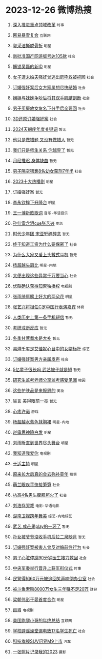 # 2023-12-26 微博热搜 
1. [深入推进重点领域改革](https://m.weibo.cn/search?containerid=100103type%3D1%26t%3D10%26q%3D%23%E6%B7%B1%E5%85%A5%E6%8E%A8%E8%BF%9B%E9%87%8D%E7%82%B9%E9%A2%86%E5%9F%9F%E6%94%B9%E9%9D%A9%23&stream_entry_id=51&isnewpage=1&extparam=seat%3D1%26pos%3D0%26filter_type%3Drealtimehot%26c_type%3D51%26q%3D%2523%25E6%25B7%25B1%25E5%2585%25A5%25E6%258E%25A8%25E8%25BF%259B%25E9%2587%258D%25E7%2582%25B9%25E9%25A2%2586%25E5%259F%259F%25E6%2594%25B9%25E9%259D%25A9%2523%26cate%3D10103%26stream_entry_id%3D51%26dgr%3D0%26display_time%3D1703521681%26pre_seqid%3D170352168124401143146) `时事` 

2. [网易暴雪复合](https://m.weibo.cn/search?containerid=100103type%3D1%26t%3D10%26q%3D%23%E7%BD%91%E6%98%93%E6%9A%B4%E9%9B%AA%E5%A4%8D%E5%90%88%23&stream_entry_id=31&isnewpage=1&extparam=seat%3D1%26realpos%3D1%26lcate%3D5001%26filter_type%3Drealtimehot%26dgr%3D0%26pos%3D0%26c_type%3D31%26cate%3D5001%26q%3D%2523%25E7%25BD%2591%25E6%2598%2593%25E6%259A%25B4%25E9%259B%25AA%25E5%25A4%258D%25E5%2590%2588%2523%26band_rank%3D1%26stream_entry_id%3D31%26flag%3D16%26display_time%3D1703521681%26pre_seqid%3D170352168124401143146) `互联网` 

3. [郭采洁撕脱骨折](https://m.weibo.cn/search?containerid=100103type%3D1%26t%3D10%26q%3D%23%E9%83%AD%E9%87%87%E6%B4%81%E6%92%95%E8%84%B1%E9%AA%A8%E6%8A%98%23&stream_entry_id=31&isnewpage=1&extparam=seat%3D1%26realpos%3D2%26lcate%3D5001%26filter_type%3Drealtimehot%26dgr%3D0%26pos%3D1%26c_type%3D31%26cate%3D5001%26q%3D%2523%25E9%2583%25AD%25E9%2587%2587%25E6%25B4%2581%25E6%2592%2595%25E8%2584%25B1%25E9%25AA%25A8%25E6%258A%2598%2523%26band_rank%3D2%26stream_entry_id%3D31%26flag%3D1%26display_time%3D1703521681%26pre_seqid%3D170352168124401143146) `明星` 

4. [新批准国产网游版号达105款](https://m.weibo.cn/search?containerid=100103type%3D1%26t%3D10%26q%3D%23%E6%96%B0%E6%89%B9%E5%87%86%E5%9B%BD%E4%BA%A7%E7%BD%91%E6%B8%B8%E7%89%88%E5%8F%B7%E8%BE%BE105%E6%AC%BE%23&stream_entry_id=31&isnewpage=1&extparam=seat%3D1%26realpos%3D3%26lcate%3D5001%26filter_type%3Drealtimehot%26dgr%3D0%26pos%3D2%26c_type%3D31%26cate%3D5001%26q%3D%2523%25E6%2596%25B0%25E6%2589%25B9%25E5%2587%2586%25E5%259B%25BD%25E4%25BA%25A7%25E7%25BD%2591%25E6%25B8%25B8%25E7%2589%2588%25E5%258F%25B7%25E8%25BE%25BE105%25E6%25AC%25BE%2523%26band_rank%3D3%26stream_entry_id%3D31%26flag%3D0%26display_time%3D1703521681%26pre_seqid%3D170352168124401143146) `社会` 

5. [解锁吴磊的新ID](https://m.weibo.cn/search?containerid=100103type%3D1%26t%3D10%26q%3D%23%E8%A7%A3%E9%94%81%E5%90%B4%E7%A3%8A%E7%9A%84%E6%96%B0ID%23&stream_entry_id=31&isnewpage=1&extparam=seat%3D1%26is_ad_pos%3D1%26lcate%3D5001%26topic_ad%3D1%26filter_type%3Drealtimehot%26dgr%3D0%26pos%3D3%26adid%3D215855%26c_type%3D31%26band_rank%3D4%26q%3D%2523%25E8%25A7%25A3%25E9%2594%2581%25E5%2590%25B4%25E7%25A3%258A%25E7%259A%2584%25E6%2596%25B0ID%2523%26cate%3D5001%26stream_entry_id%3D31%26display_time%3D1703521681%26pre_seqid%3D170352168124401143146) `明星` 

6. [女子遭未婚夫强奸曾逃出房呼救被拖回](https://m.weibo.cn/search?containerid=100103type%3D1%26t%3D10%26q%3D%23%E5%A5%B3%E5%AD%90%E9%81%AD%E6%9C%AA%E5%A9%9A%E5%A4%AB%E5%BC%BA%E5%A5%B8%E6%9B%BE%E9%80%83%E5%87%BA%E6%88%BF%E5%91%BC%E6%95%91%E8%A2%AB%E6%8B%96%E5%9B%9E%23&stream_entry_id=31&isnewpage=1&extparam=seat%3D1%26realpos%3D4%26lcate%3D5001%26filter_type%3Drealtimehot%26dgr%3D0%26pos%3D4%26c_type%3D31%26cate%3D5001%26q%3D%2523%25E5%25A5%25B3%25E5%25AD%2590%25E9%2581%25AD%25E6%259C%25AA%25E5%25A9%259A%25E5%25A4%25AB%25E5%25BC%25BA%25E5%25A5%25B8%25E6%259B%25BE%25E9%2580%2583%25E5%2587%25BA%25E6%2588%25BF%25E5%2591%25BC%25E6%2595%2591%25E8%25A2%25AB%25E6%258B%2596%25E5%259B%259E%2523%26band_rank%3D4%26stream_entry_id%3D31%26flag%3D2%26display_time%3D1703521681%26pre_seqid%3D170352168124401143146) `社会` 

7. [订婚强奸案后女方家属想尽快结婚](https://m.weibo.cn/search?containerid=100103type%3D1%26t%3D10%26q%3D%23%E8%AE%A2%E5%A9%9A%E5%BC%BA%E5%A5%B8%E6%A1%88%E5%90%8E%E5%A5%B3%E6%96%B9%E5%AE%B6%E5%B1%9E%E6%83%B3%E5%B0%BD%E5%BF%AB%E7%BB%93%E5%A9%9A%23&stream_entry_id=31&isnewpage=1&extparam=seat%3D1%26realpos%3D5%26lcate%3D5001%26filter_type%3Drealtimehot%26dgr%3D0%26pos%3D5%26c_type%3D31%26cate%3D5001%26q%3D%2523%25E8%25AE%25A2%25E5%25A9%259A%25E5%25BC%25BA%25E5%25A5%25B8%25E6%25A1%2588%25E5%2590%258E%25E5%25A5%25B3%25E6%2596%25B9%25E5%25AE%25B6%25E5%25B1%259E%25E6%2583%25B3%25E5%25B0%25BD%25E5%25BF%25AB%25E7%25BB%2593%25E5%25A9%259A%2523%26band_rank%3D5%26stream_entry_id%3D31%26flag%3D2%26display_time%3D1703521681%26pre_seqid%3D170352168124401143146) `社会` 

8. [姐姐与妹妹争吵后将其双手肌腱割断](https://m.weibo.cn/search?containerid=100103type%3D1%26t%3D10%26q%3D%23%E5%A7%90%E5%A7%90%E4%B8%8E%E5%A6%B9%E5%A6%B9%E4%BA%89%E5%90%B5%E5%90%8E%E5%B0%86%E5%85%B6%E5%8F%8C%E6%89%8B%E8%82%8C%E8%85%B1%E5%89%B2%E6%96%AD%23&stream_entry_id=31&isnewpage=1&extparam=seat%3D1%26realpos%3D6%26lcate%3D5001%26filter_type%3Drealtimehot%26dgr%3D0%26pos%3D6%26c_type%3D31%26cate%3D5001%26q%3D%2523%25E5%25A7%2590%25E5%25A7%2590%25E4%25B8%258E%25E5%25A6%25B9%25E5%25A6%25B9%25E4%25BA%2589%25E5%2590%25B5%25E5%2590%258E%25E5%25B0%2586%25E5%2585%25B6%25E5%258F%258C%25E6%2589%258B%25E8%2582%258C%25E8%2585%25B1%25E5%2589%25B2%25E6%2596%25AD%2523%26band_rank%3D6%26stream_entry_id%3D31%26flag%3D2%26display_time%3D1703521681%26pre_seqid%3D170352168124401143146) `社会` 

9. [男子买房放女友名下分手后全要回](https://m.weibo.cn/search?containerid=100103type%3D1%26t%3D10%26q%3D%23%E7%94%B7%E5%AD%90%E4%B9%B0%E6%88%BF%E6%94%BE%E5%A5%B3%E5%8F%8B%E5%90%8D%E4%B8%8B%E5%88%86%E6%89%8B%E5%90%8E%E5%85%A8%E8%A6%81%E5%9B%9E%23&stream_entry_id=31&isnewpage=1&extparam=seat%3D1%26realpos%3D7%26lcate%3D5001%26filter_type%3Drealtimehot%26dgr%3D0%26pos%3D7%26c_type%3D31%26cate%3D5001%26q%3D%2523%25E7%2594%25B7%25E5%25AD%2590%25E4%25B9%25B0%25E6%2588%25BF%25E6%2594%25BE%25E5%25A5%25B3%25E5%258F%258B%25E5%2590%258D%25E4%25B8%258B%25E5%2588%2586%25E6%2589%258B%25E5%2590%258E%25E5%2585%25A8%25E8%25A6%2581%25E5%259B%259E%2523%26band_rank%3D7%26stream_entry_id%3D31%26flag%3D2%26display_time%3D1703521681%26pre_seqid%3D170352168124401143146) `社会` 

10. [3D还原订婚强奸案](https://m.weibo.cn/search?containerid=100103type%3D1%26t%3D10%26q%3D%233D%E8%BF%98%E5%8E%9F%E8%AE%A2%E5%A9%9A%E5%BC%BA%E5%A5%B8%E6%A1%88%23&stream_entry_id=31&isnewpage=1&extparam=seat%3D1%26realpos%3D8%26lcate%3D5001%26filter_type%3Drealtimehot%26dgr%3D0%26pos%3D8%26c_type%3D31%26cate%3D5001%26q%3D%25233D%25E8%25BF%2598%25E5%258E%259F%25E8%25AE%25A2%25E5%25A9%259A%25E5%25BC%25BA%25E5%25A5%25B8%25E6%25A1%2588%2523%26band_rank%3D8%26stream_entry_id%3D31%26flag%3D2%26display_time%3D1703521681%26pre_seqid%3D170352168124401143146) `社会` 

11. [2024天蝎座年度关键词](https://m.weibo.cn/search?containerid=100103type%3D1%26t%3D10%26q%3D2024%E5%A4%A9%E8%9D%8E%E5%BA%A7%E5%B9%B4%E5%BA%A6%E5%85%B3%E9%94%AE%E8%AF%8D&stream_entry_id=31&isnewpage=1&extparam=seat%3D1%26realpos%3D9%26lcate%3D5001%26filter_type%3Drealtimehot%26dgr%3D0%26pos%3D9%26c_type%3D31%26cate%3D5001%26q%3D2024%25E5%25A4%25A9%25E8%259D%258E%25E5%25BA%25A7%25E5%25B9%25B4%25E5%25BA%25A6%25E5%2585%25B3%25E9%2594%25AE%25E8%25AF%258D%26band_rank%3D9%26stream_entry_id%3D31%26flag%3D1%26display_time%3D1703521681%26pre_seqid%3D170352168124401143146) `暂无` 

12. [他只是做错题 又没有做错人](https://m.weibo.cn/search?containerid=100103type%3D1%26t%3D10%26q%3D%E4%BB%96%E5%8F%AA%E6%98%AF%E5%81%9A%E9%94%99%E9%A2%98+%E5%8F%88%E6%B2%A1%E6%9C%89%E5%81%9A%E9%94%99%E4%BA%BA&stream_entry_id=31&isnewpage=1&extparam=seat%3D1%26realpos%3D10%26lcate%3D5001%26filter_type%3Drealtimehot%26dgr%3D0%26pos%3D10%26c_type%3D31%26cate%3D5001%26q%3D%25E4%25BB%2596%25E5%258F%25AA%25E6%2598%25AF%25E5%2581%259A%25E9%2594%2599%25E9%25A2%2598%2520%25E5%258F%2588%25E6%25B2%25A1%25E6%259C%2589%25E5%2581%259A%25E9%2594%2599%25E4%25BA%25BA%26band_rank%3D10%26stream_entry_id%3D31%26flag%3D2%26display_time%3D1703521681%26pre_seqid%3D170352168124401143146) `暂无` 

13. [我们只是师生关系 你越界了](https://m.weibo.cn/search?containerid=100103type%3D1%26t%3D10%26q%3D%E6%88%91%E4%BB%AC%E5%8F%AA%E6%98%AF%E5%B8%88%E7%94%9F%E5%85%B3%E7%B3%BB+%E4%BD%A0%E8%B6%8A%E7%95%8C%E4%BA%86&stream_entry_id=31&isnewpage=1&extparam=seat%3D1%26realpos%3D11%26lcate%3D5001%26filter_type%3Drealtimehot%26dgr%3D0%26pos%3D11%26c_type%3D31%26cate%3D5001%26q%3D%25E6%2588%2591%25E4%25BB%25AC%25E5%258F%25AA%25E6%2598%25AF%25E5%25B8%2588%25E7%2594%259F%25E5%2585%25B3%25E7%25B3%25BB%2520%25E4%25BD%25A0%25E8%25B6%258A%25E7%2595%258C%25E4%25BA%2586%26band_rank%3D11%26stream_entry_id%3D31%26flag%3D2%26display_time%3D1703521681%26pre_seqid%3D170352168124401143146) `暂无` 

14. [月经推迟 身体缺血](https://m.weibo.cn/search?containerid=100103type%3D1%26t%3D10%26q%3D%E6%9C%88%E7%BB%8F%E6%8E%A8%E8%BF%9F+%E8%BA%AB%E4%BD%93%E7%BC%BA%E8%A1%80&stream_entry_id=31&isnewpage=1&extparam=seat%3D1%26realpos%3D12%26lcate%3D5001%26filter_type%3Drealtimehot%26dgr%3D0%26pos%3D12%26c_type%3D31%26cate%3D5001%26q%3D%25E6%259C%2588%25E7%25BB%258F%25E6%258E%25A8%25E8%25BF%259F%2520%25E8%25BA%25AB%25E4%25BD%2593%25E7%25BC%25BA%25E8%25A1%2580%26band_rank%3D12%26stream_entry_id%3D31%26flag%3D2%26display_time%3D1703521681%26pre_seqid%3D170352168124401143146) `暂无` 

15. [男子隔空猥亵8名幼女获刑7年半](https://m.weibo.cn/search?containerid=100103type%3D1%26t%3D10%26q%3D%23%E7%94%B7%E5%AD%90%E9%9A%94%E7%A9%BA%E7%8C%A5%E4%BA%B58%E5%90%8D%E5%B9%BC%E5%A5%B3%E8%8E%B7%E5%88%917%E5%B9%B4%E5%8D%8A%23&stream_entry_id=31&isnewpage=1&extparam=seat%3D1%26realpos%3D13%26lcate%3D5001%26filter_type%3Drealtimehot%26dgr%3D0%26pos%3D13%26c_type%3D31%26cate%3D5001%26q%3D%2523%25E7%2594%25B7%25E5%25AD%2590%25E9%259A%2594%25E7%25A9%25BA%25E7%258C%25A5%25E4%25BA%25B58%25E5%2590%258D%25E5%25B9%25BC%25E5%25A5%25B3%25E8%258E%25B7%25E5%2588%25917%25E5%25B9%25B4%25E5%258D%258A%2523%26band_rank%3D13%26stream_entry_id%3D31%26flag%3D2%26display_time%3D1703521681%26pre_seqid%3D170352168124401143146) `社会` 

16. [2023十大热播剧](https://m.weibo.cn/search?containerid=100103type%3D1%26t%3D10%26q%3D%232023%E5%8D%81%E5%A4%A7%E7%83%AD%E6%92%AD%E5%89%A7%23&stream_entry_id=31&isnewpage=1&extparam=seat%3D1%26realpos%3D14%26lcate%3D5001%26filter_type%3Drealtimehot%26dgr%3D0%26pos%3D14%26c_type%3D31%26cate%3D5001%26q%3D%25232023%25E5%258D%2581%25E5%25A4%25A7%25E7%2583%25AD%25E6%2592%25AD%25E5%2589%25A7%2523%26band_rank%3D14%26stream_entry_id%3D31%26flag%3D0%26display_time%3D1703521681%26pre_seqid%3D170352168124401143146) `明星` 

17. [订婚强奸案](https://m.weibo.cn/search?containerid=100103type%3D1%26t%3D10%26q%3D%E8%AE%A2%E5%A9%9A%E5%BC%BA%E5%A5%B8%E6%A1%88&stream_entry_id=31&isnewpage=1&extparam=seat%3D1%26realpos%3D15%26lcate%3D5001%26filter_type%3Drealtimehot%26dgr%3D0%26pos%3D15%26c_type%3D31%26cate%3D5001%26q%3D%25E8%25AE%25A2%25E5%25A9%259A%25E5%25BC%25BA%25E5%25A5%25B8%25E6%25A1%2588%26band_rank%3D15%26stream_entry_id%3D31%26flag%3D1%26display_time%3D1703521681%26pre_seqid%3D170352168124401143146) `暂无` 

18. [李永钦摔下升降台](https://m.weibo.cn/search?containerid=100103type%3D1%26t%3D10%26q%3D%23%E6%9D%8E%E6%B0%B8%E9%92%A6%E6%91%94%E4%B8%8B%E5%8D%87%E9%99%8D%E5%8F%B0%23&stream_entry_id=31&isnewpage=1&extparam=seat%3D1%26realpos%3D16%26lcate%3D5001%26filter_type%3Drealtimehot%26dgr%3D0%26pos%3D16%26c_type%3D31%26cate%3D5001%26q%3D%2523%25E6%259D%258E%25E6%25B0%25B8%25E9%2592%25A6%25E6%2591%2594%25E4%25B8%258B%25E5%258D%2587%25E9%2599%258D%25E5%258F%25B0%2523%26band_rank%3D16%26stream_entry_id%3D31%26flag%3D0%26display_time%3D1703521681%26pre_seqid%3D170352168124401143146) `明星` 

19. [王一博新歌歌词](https://m.weibo.cn/search?containerid=100103type%3D1%26t%3D10%26q%3D%23%E7%8E%8B%E4%B8%80%E5%8D%9A%E6%96%B0%E6%AD%8C%E6%AD%8C%E8%AF%8D%23&stream_entry_id=31&isnewpage=1&extparam=seat%3D1%26realpos%3D17%26lcate%3D5001%26filter_type%3Drealtimehot%26dgr%3D0%26pos%3D17%26c_type%3D31%26cate%3D5001%26q%3D%2523%25E7%258E%258B%25E4%25B8%2580%25E5%258D%259A%25E6%2596%25B0%25E6%25AD%258C%25E6%25AD%258C%25E8%25AF%258D%2523%26band_rank%3D17%26stream_entry_id%3D31%26flag%3D1%26display_time%3D1703521681%26pre_seqid%3D170352168124401143146) `音乐-华语音乐` 

20. [孙红雷含泪cue张艺兴](https://m.weibo.cn/search?containerid=100103type%3D1%26t%3D10%26q%3D%23%E5%AD%99%E7%BA%A2%E9%9B%B7%E5%90%AB%E6%B3%AAcue%E5%BC%A0%E8%89%BA%E5%85%B4%23&stream_entry_id=31&isnewpage=1&extparam=seat%3D1%26realpos%3D18%26lcate%3D5001%26filter_type%3Drealtimehot%26dgr%3D0%26pos%3D18%26c_type%3D31%26cate%3D5001%26q%3D%2523%25E5%25AD%2599%25E7%25BA%25A2%25E9%259B%25B7%25E5%2590%25AB%25E6%25B3%25AAcue%25E5%25BC%25A0%25E8%2589%25BA%25E5%2585%25B4%2523%26band_rank%3D18%26stream_entry_id%3D31%26flag%3D2%26display_time%3D1703521681%26pre_seqid%3D170352168124401143146) `电影` 

21. [时代少年团 宋亚轩碎碎念](https://m.weibo.cn/search?containerid=100103type%3D1%26t%3D10%26q%3D%E6%97%B6%E4%BB%A3%E5%B0%91%E5%B9%B4%E5%9B%A2+%E5%AE%8B%E4%BA%9A%E8%BD%A9%E7%A2%8E%E7%A2%8E%E5%BF%B5&stream_entry_id=31&isnewpage=1&extparam=seat%3D1%26realpos%3D19%26lcate%3D5001%26filter_type%3Drealtimehot%26dgr%3D0%26pos%3D19%26c_type%3D31%26cate%3D5001%26q%3D%25E6%2597%25B6%25E4%25BB%25A3%25E5%25B0%2591%25E5%25B9%25B4%25E5%259B%25A2%2520%25E5%25AE%258B%25E4%25BA%259A%25E8%25BD%25A9%25E7%25A2%258E%25E7%25A2%258E%25E5%25BF%25B5%26band_rank%3D19%26stream_entry_id%3D31%26flag%3D0%26display_time%3D1703521681%26pre_seqid%3D170352168124401143146) `暂无` 

22. [终于知道工资为什么要保密了](https://m.weibo.cn/search?containerid=100103type%3D1%26t%3D10%26q%3D%E7%BB%88%E4%BA%8E%E7%9F%A5%E9%81%93%E5%B7%A5%E8%B5%84%E4%B8%BA%E4%BB%80%E4%B9%88%E8%A6%81%E4%BF%9D%E5%AF%86%E4%BA%86&stream_entry_id=31&isnewpage=1&extparam=seat%3D1%26realpos%3D20%26lcate%3D5001%26filter_type%3Drealtimehot%26dgr%3D0%26pos%3D20%26c_type%3D31%26cate%3D5001%26q%3D%25E7%25BB%2588%25E4%25BA%258E%25E7%259F%25A5%25E9%2581%2593%25E5%25B7%25A5%25E8%25B5%2584%25E4%25B8%25BA%25E4%25BB%2580%25E4%25B9%2588%25E8%25A6%2581%25E4%25BF%259D%25E5%25AF%2586%25E4%25BA%2586%26band_rank%3D20%26stream_entry_id%3D31%26flag%3D2%26display_time%3D1703521681%26pre_seqid%3D170352168124401143146) `社会` 

23. [为什么大家又爱上头戴式耳机](https://m.weibo.cn/search?containerid=100103type%3D1%26t%3D10%26q%3D%E4%B8%BA%E4%BB%80%E4%B9%88%E5%A4%A7%E5%AE%B6%E5%8F%88%E7%88%B1%E4%B8%8A%E5%A4%B4%E6%88%B4%E5%BC%8F%E8%80%B3%E6%9C%BA&stream_entry_id=31&isnewpage=1&extparam=seat%3D1%26realpos%3D21%26lcate%3D5001%26filter_type%3Drealtimehot%26dgr%3D0%26pos%3D21%26c_type%3D31%26cate%3D5001%26q%3D%25E4%25B8%25BA%25E4%25BB%2580%25E4%25B9%2588%25E5%25A4%25A7%25E5%25AE%25B6%25E5%258F%2588%25E7%2588%25B1%25E4%25B8%258A%25E5%25A4%25B4%25E6%2588%25B4%25E5%25BC%258F%25E8%2580%25B3%25E6%259C%25BA%26band_rank%3D21%26stream_entry_id%3D31%26flag%3D0%26display_time%3D1703521681%26pre_seqid%3D170352168124401143146) `暂无` 

24. [杨超越头肩比](https://m.weibo.cn/search?containerid=100103type%3D1%26t%3D10%26q%3D%23%E6%9D%A8%E8%B6%85%E8%B6%8A%E5%A4%B4%E8%82%A9%E6%AF%94%23&stream_entry_id=31&isnewpage=1&extparam=seat%3D1%26realpos%3D22%26lcate%3D5001%26filter_type%3Drealtimehot%26dgr%3D0%26pos%3D22%26c_type%3D31%26cate%3D5001%26q%3D%2523%25E6%259D%25A8%25E8%25B6%2585%25E8%25B6%258A%25E5%25A4%25B4%25E8%2582%25A9%25E6%25AF%2594%2523%26band_rank%3D22%26stream_entry_id%3D31%26flag%3D1%26display_time%3D1703521681%26pre_seqid%3D170352168124401143146) `明星-内地` 

25. [大便出现这些异常千万要当心](https://m.weibo.cn/search?containerid=100103type%3D1%26t%3D10%26q%3D%23%E5%A4%A7%E4%BE%BF%E5%87%BA%E7%8E%B0%E8%BF%99%E4%BA%9B%E5%BC%82%E5%B8%B8%E5%8D%83%E4%B8%87%E8%A6%81%E5%BD%93%E5%BF%83%23&stream_entry_id=31&isnewpage=1&extparam=seat%3D1%26realpos%3D23%26lcate%3D5001%26filter_type%3Drealtimehot%26dgr%3D0%26pos%3D23%26c_type%3D31%26cate%3D5001%26q%3D%2523%25E5%25A4%25A7%25E4%25BE%25BF%25E5%2587%25BA%25E7%258E%25B0%25E8%25BF%2599%25E4%25BA%259B%25E5%25BC%2582%25E5%25B8%25B8%25E5%258D%2583%25E4%25B8%2587%25E8%25A6%2581%25E5%25BD%2593%25E5%25BF%2583%2523%26band_rank%3D23%26stream_entry_id%3D31%26flag%3D0%26display_time%3D1703521681%26pre_seqid%3D170352168124401143146) `社会` 

26. [优酷确认获得知否独播权](https://m.weibo.cn/search?containerid=100103type%3D1%26t%3D10%26q%3D%23%E4%BC%98%E9%85%B7%E7%A1%AE%E8%AE%A4%E8%8E%B7%E5%BE%97%E7%9F%A5%E5%90%A6%E7%8B%AC%E6%92%AD%E6%9D%83%23&stream_entry_id=31&isnewpage=1&extparam=seat%3D1%26realpos%3D24%26lcate%3D5001%26filter_type%3Drealtimehot%26dgr%3D0%26pos%3D24%26c_type%3D31%26cate%3D5001%26q%3D%2523%25E4%25BC%2598%25E9%2585%25B7%25E7%25A1%25AE%25E8%25AE%25A4%25E8%258E%25B7%25E5%25BE%2597%25E7%259F%25A5%25E5%2590%25A6%25E7%258B%25AC%25E6%2592%25AD%25E6%259D%2583%2523%26band_rank%3D24%26stream_entry_id%3D31%26flag%3D0%26display_time%3D1703521681%26pre_seqid%3D170352168124401143146) `电视剧` 

27. [张雨绮肩膀上好大的两朵花](https://m.weibo.cn/search?containerid=100103type%3D1%26t%3D10%26q%3D%23%E5%BC%A0%E9%9B%A8%E7%BB%AE%E8%82%A9%E8%86%80%E4%B8%8A%E5%A5%BD%E5%A4%A7%E7%9A%84%E4%B8%A4%E6%9C%B5%E8%8A%B1%23&stream_entry_id=31&isnewpage=1&extparam=seat%3D1%26realpos%3D25%26lcate%3D5001%26filter_type%3Drealtimehot%26dgr%3D0%26pos%3D25%26c_type%3D31%26cate%3D5001%26q%3D%2523%25E5%25BC%25A0%25E9%259B%25A8%25E7%25BB%25AE%25E8%2582%25A9%25E8%2586%2580%25E4%25B8%258A%25E5%25A5%25BD%25E5%25A4%25A7%25E7%259A%2584%25E4%25B8%25A4%25E6%259C%25B5%25E8%258A%25B1%2523%26band_rank%3D25%26stream_entry_id%3D31%26flag%3D1%26display_time%3D1703521681%26pre_seqid%3D170352168124401143146) `明星` 

28. [张艺兴将担任C罗中国行表演嘉宾](https://m.weibo.cn/search?containerid=100103type%3D1%26t%3D10%26q%3D%23%E5%BC%A0%E8%89%BA%E5%85%B4%E5%B0%86%E6%8B%85%E4%BB%BBC%E7%BD%97%E4%B8%AD%E5%9B%BD%E8%A1%8C%E8%A1%A8%E6%BC%94%E5%98%89%E5%AE%BE%23&stream_entry_id=31&isnewpage=1&extparam=seat%3D1%26realpos%3D26%26lcate%3D5001%26filter_type%3Drealtimehot%26dgr%3D0%26pos%3D26%26c_type%3D31%26cate%3D5001%26q%3D%2523%25E5%25BC%25A0%25E8%2589%25BA%25E5%2585%25B4%25E5%25B0%2586%25E6%258B%2585%25E4%25BB%25BBC%25E7%25BD%2597%25E4%25B8%25AD%25E5%259B%25BD%25E8%25A1%258C%25E8%25A1%25A8%25E6%25BC%2594%25E5%2598%2589%25E5%25AE%25BE%2523%26band_rank%3D26%26stream_entry_id%3D31%26flag%3D0%26display_time%3D1703521681%26pre_seqid%3D170352168124401143146) `体育` 

29. [人类历史上第一条手机短信](https://m.weibo.cn/search?containerid=100103type%3D1%26t%3D10%26q%3D%E4%BA%BA%E7%B1%BB%E5%8E%86%E5%8F%B2%E4%B8%8A%E7%AC%AC%E4%B8%80%E6%9D%A1%E6%89%8B%E6%9C%BA%E7%9F%AD%E4%BF%A1&stream_entry_id=31&isnewpage=1&extparam=seat%3D1%26realpos%3D27%26lcate%3D5001%26filter_type%3Drealtimehot%26dgr%3D0%26pos%3D27%26c_type%3D31%26cate%3D5001%26q%3D%25E4%25BA%25BA%25E7%25B1%25BB%25E5%258E%2586%25E5%258F%25B2%25E4%25B8%258A%25E7%25AC%25AC%25E4%25B8%2580%25E6%259D%25A1%25E6%2589%258B%25E6%259C%25BA%25E7%259F%25AD%25E4%25BF%25A1%26band_rank%3D27%26stream_entry_id%3D31%26flag%3D0%26display_time%3D1703521681%26pre_seqid%3D170352168124401143146) `暂无` 

30. [考研戒断反应](https://m.weibo.cn/search?containerid=100103type%3D1%26t%3D10%26q%3D%E8%80%83%E7%A0%94%E6%88%92%E6%96%AD%E5%8F%8D%E5%BA%94&stream_entry_id=31&isnewpage=1&extparam=seat%3D1%26realpos%3D28%26lcate%3D5001%26filter_type%3Drealtimehot%26dgr%3D0%26pos%3D28%26c_type%3D31%26cate%3D5001%26q%3D%25E8%2580%2583%25E7%25A0%2594%25E6%2588%2592%25E6%2596%25AD%25E5%258F%258D%25E5%25BA%2594%26band_rank%3D28%26stream_entry_id%3D31%26flag%3D0%26display_time%3D1703521681%26pre_seqid%3D170352168124401143146) `暂无` 

31. [冬季甘蔗煮水是大补](https://m.weibo.cn/search?containerid=100103type%3D1%26t%3D10%26q%3D%E5%86%AC%E5%AD%A3%E7%94%98%E8%94%97%E7%85%AE%E6%B0%B4%E6%98%AF%E5%A4%A7%E8%A1%A5&stream_entry_id=31&isnewpage=1&extparam=seat%3D1%26realpos%3D29%26lcate%3D5001%26filter_type%3Drealtimehot%26dgr%3D0%26pos%3D29%26c_type%3D31%26cate%3D5001%26q%3D%25E5%2586%25AC%25E5%25AD%25A3%25E7%2594%2598%25E8%2594%2597%25E7%2585%25AE%25E6%25B0%25B4%25E6%2598%25AF%25E5%25A4%25A7%25E8%25A1%25A5%26band_rank%3D29%26stream_entry_id%3D31%26flag%3D1%26display_time%3D1703521681%26pre_seqid%3D170352168124401143146) `暂无` 

32. [易烊千玺是艾佳妮心目中的女婿标杆](https://m.weibo.cn/search?containerid=100103type%3D1%26t%3D10%26q%3D%23%E6%98%93%E7%83%8A%E5%8D%83%E7%8E%BA%E6%98%AF%E8%89%BE%E4%BD%B3%E5%A6%AE%E5%BF%83%E7%9B%AE%E4%B8%AD%E7%9A%84%E5%A5%B3%E5%A9%BF%E6%A0%87%E6%9D%86%23&stream_entry_id=31&isnewpage=1&extparam=seat%3D1%26realpos%3D30%26lcate%3D5001%26filter_type%3Drealtimehot%26dgr%3D0%26pos%3D30%26c_type%3D31%26cate%3D5001%26q%3D%2523%25E6%2598%2593%25E7%2583%258A%25E5%258D%2583%25E7%258E%25BA%25E6%2598%25AF%25E8%2589%25BE%25E4%25BD%25B3%25E5%25A6%25AE%25E5%25BF%2583%25E7%259B%25AE%25E4%25B8%25AD%25E7%259A%2584%25E5%25A5%25B3%25E5%25A9%25BF%25E6%25A0%2587%25E6%259D%2586%2523%26band_rank%3D30%26stream_entry_id%3D31%26flag%3D0%26display_time%3D1703521681%26pre_seqid%3D170352168124401143146) `综艺` 

33. [订婚强奸案男方亲属发声](https://m.weibo.cn/search?containerid=100103type%3D1%26t%3D10%26q%3D%23%E8%AE%A2%E5%A9%9A%E5%BC%BA%E5%A5%B8%E6%A1%88%E7%94%B7%E6%96%B9%E4%BA%B2%E5%B1%9E%E5%8F%91%E5%A3%B0%23&stream_entry_id=31&isnewpage=1&extparam=seat%3D1%26realpos%3D31%26lcate%3D5001%26filter_type%3Drealtimehot%26dgr%3D0%26pos%3D31%26c_type%3D31%26cate%3D5001%26q%3D%2523%25E8%25AE%25A2%25E5%25A9%259A%25E5%25BC%25BA%25E5%25A5%25B8%25E6%25A1%2588%25E7%2594%25B7%25E6%2596%25B9%25E4%25BA%25B2%25E5%25B1%259E%25E5%258F%2591%25E5%25A3%25B0%2523%26band_rank%3D31%26stream_entry_id%3D31%26flag%3D0%26display_time%3D1703521681%26pre_seqid%3D170352168124401143146) `社会` 

34. [5亿辈子很长吗 武艺被子就是短](https://m.weibo.cn/search?containerid=100103type%3D1%26t%3D10%26q%3D5%E4%BA%BF%E8%BE%88%E5%AD%90%E5%BE%88%E9%95%BF%E5%90%97+%E6%AD%A6%E8%89%BA%E8%A2%AB%E5%AD%90%E5%B0%B1%E6%98%AF%E7%9F%AD&stream_entry_id=31&isnewpage=1&extparam=seat%3D1%26realpos%3D32%26lcate%3D5001%26filter_type%3Drealtimehot%26dgr%3D0%26pos%3D32%26c_type%3D31%26cate%3D5001%26q%3D5%25E4%25BA%25BF%25E8%25BE%2588%25E5%25AD%2590%25E5%25BE%2588%25E9%2595%25BF%25E5%2590%2597%2520%25E6%25AD%25A6%25E8%2589%25BA%25E8%25A2%25AB%25E5%25AD%2590%25E5%25B0%25B1%25E6%2598%25AF%25E7%259F%25AD%26band_rank%3D32%26stream_entry_id%3D31%26flag%3D0%26display_time%3D1703521681%26pre_seqid%3D170352168124401143146) `暂无` 

35. [研究生监考老师分享监考感受见闻](https://m.weibo.cn/search?containerid=100103type%3D1%26t%3D10%26q%3D%23%E7%A0%94%E7%A9%B6%E7%94%9F%E7%9B%91%E8%80%83%E8%80%81%E5%B8%88%E5%88%86%E4%BA%AB%E7%9B%91%E8%80%83%E6%84%9F%E5%8F%97%E8%A7%81%E9%97%BB%23&stream_entry_id=31&isnewpage=1&extparam=seat%3D1%26realpos%3D33%26lcate%3D5001%26filter_type%3Drealtimehot%26dgr%3D0%26pos%3D33%26c_type%3D31%26cate%3D5001%26q%3D%2523%25E7%25A0%2594%25E7%25A9%25B6%25E7%2594%259F%25E7%259B%2591%25E8%2580%2583%25E8%2580%2581%25E5%25B8%2588%25E5%2588%2586%25E4%25BA%25AB%25E7%259B%2591%25E8%2580%2583%25E6%2584%259F%25E5%258F%2597%25E8%25A7%2581%25E9%2597%25BB%2523%26band_rank%3D33%26stream_entry_id%3D31%26flag%3D32768%26display_time%3D1703521681%26pre_seqid%3D170352168124401143146) `校园` 

36. [这些护肤品是来报恩的](https://m.weibo.cn/search?containerid=100103type%3D1%26t%3D10%26q%3D%23%E8%BF%99%E4%BA%9B%E6%8A%A4%E8%82%A4%E5%93%81%E6%98%AF%E6%9D%A5%E6%8A%A5%E6%81%A9%E7%9A%84%23&stream_entry_id=31&isnewpage=1&extparam=seat%3D1%26realpos%3D34%26lcate%3D5001%26filter_type%3Drealtimehot%26dgr%3D0%26pos%3D34%26c_type%3D31%26cate%3D5001%26q%3D%2523%25E8%25BF%2599%25E4%25BA%259B%25E6%258A%25A4%25E8%2582%25A4%25E5%2593%2581%25E6%2598%25AF%25E6%259D%25A5%25E6%258A%25A5%25E6%2581%25A9%25E7%259A%2584%2523%26band_rank%3D34%26stream_entry_id%3D31%26flag%3D1%26display_time%3D1703521681%26pre_seqid%3D170352168124401143146) `美妆` 

37. [喻言 美得眼前一亮](https://m.weibo.cn/search?containerid=100103type%3D1%26t%3D10%26q%3D%E5%96%BB%E8%A8%80+%E7%BE%8E%E5%BE%97%E7%9C%BC%E5%89%8D%E4%B8%80%E4%BA%AE&stream_entry_id=31&isnewpage=1&extparam=seat%3D1%26realpos%3D35%26lcate%3D5001%26filter_type%3Drealtimehot%26dgr%3D0%26pos%3D35%26c_type%3D31%26cate%3D5001%26q%3D%25E5%2596%25BB%25E8%25A8%2580%2520%25E7%25BE%258E%25E5%25BE%2597%25E7%259C%25BC%25E5%2589%258D%25E4%25B8%2580%25E4%25BA%25AE%26band_rank%3D35%26stream_entry_id%3D31%26flag%3D0%26display_time%3D1703521681%26pre_seqid%3D170352168124401143146) `暂无` 

38. [心疼许诺](https://m.weibo.cn/search?containerid=100103type%3D1%26t%3D10%26q%3D%E5%BF%83%E7%96%BC%E8%AE%B8%E8%AF%BA&stream_entry_id=31&isnewpage=1&extparam=seat%3D1%26realpos%3D36%26lcate%3D5001%26filter_type%3Drealtimehot%26dgr%3D0%26pos%3D36%26c_type%3D31%26cate%3D5001%26q%3D%25E5%25BF%2583%25E7%2596%25BC%25E8%25AE%25B8%25E8%25AF%25BA%26band_rank%3D36%26stream_entry_id%3D31%26flag%3D1%26display_time%3D1703521681%26pre_seqid%3D170352168124401143146) `游戏` 

39. [杨超越水蓝色抹胸裙](https://m.weibo.cn/search?containerid=100103type%3D1%26t%3D10%26q%3D%23%E6%9D%A8%E8%B6%85%E8%B6%8A%E6%B0%B4%E8%93%9D%E8%89%B2%E6%8A%B9%E8%83%B8%E8%A3%99%23&stream_entry_id=31&isnewpage=1&extparam=seat%3D1%26realpos%3D37%26lcate%3D5001%26filter_type%3Drealtimehot%26dgr%3D0%26pos%3D37%26c_type%3D31%26cate%3D5001%26q%3D%2523%25E6%259D%25A8%25E8%25B6%2585%25E8%25B6%258A%25E6%25B0%25B4%25E8%2593%259D%25E8%2589%25B2%25E6%258A%25B9%25E8%2583%25B8%25E8%25A3%2599%2523%26band_rank%3D37%26stream_entry_id%3D31%26flag%3D1%26display_time%3D1703521681%26pre_seqid%3D170352168124401143146) `明星-内地` 

40. [赵露思神隐白发](https://m.weibo.cn/search?containerid=100103type%3D1%26t%3D10%26q%3D%23%E8%B5%B5%E9%9C%B2%E6%80%9D%E7%A5%9E%E9%9A%90%E7%99%BD%E5%8F%91%23&stream_entry_id=31&isnewpage=1&extparam=seat%3D1%26realpos%3D38%26lcate%3D5001%26filter_type%3Drealtimehot%26dgr%3D0%26pos%3D38%26c_type%3D31%26cate%3D5001%26q%3D%2523%25E8%25B5%25B5%25E9%259C%25B2%25E6%2580%259D%25E7%25A5%259E%25E9%259A%2590%25E7%2599%25BD%25E5%258F%2591%2523%26band_rank%3D38%26stream_entry_id%3D31%26flag%3D0%26display_time%3D1703521681%26pre_seqid%3D170352168124401143146) `明星` 

41. [刘雨昕直到世界尽头舞台](https://m.weibo.cn/search?containerid=100103type%3D1%26t%3D10%26q%3D%E5%88%98%E9%9B%A8%E6%98%95%E7%9B%B4%E5%88%B0%E4%B8%96%E7%95%8C%E5%B0%BD%E5%A4%B4%E8%88%9E%E5%8F%B0&stream_entry_id=31&isnewpage=1&extparam=seat%3D1%26realpos%3D39%26lcate%3D5001%26filter_type%3Drealtimehot%26dgr%3D0%26pos%3D39%26c_type%3D31%26cate%3D5001%26q%3D%25E5%2588%2598%25E9%259B%25A8%25E6%2598%2595%25E7%259B%25B4%25E5%2588%25B0%25E4%25B8%2596%25E7%2595%258C%25E5%25B0%25BD%25E5%25A4%25B4%25E8%2588%259E%25E5%258F%25B0%26band_rank%3D39%26stream_entry_id%3D31%26flag%3D1%26display_time%3D1703521681%26pre_seqid%3D170352168124401143146) `明星` 

42. [我知道我爱你](https://m.weibo.cn/search?containerid=100103type%3D1%26t%3D10%26q%3D%E6%88%91%E7%9F%A5%E9%81%93%E6%88%91%E7%88%B1%E4%BD%A0&stream_entry_id=31&isnewpage=1&extparam=seat%3D1%26realpos%3D40%26lcate%3D5001%26filter_type%3Drealtimehot%26dgr%3D0%26pos%3D40%26c_type%3D31%26cate%3D5001%26q%3D%25E6%2588%2591%25E7%259F%25A5%25E9%2581%2593%25E6%2588%2591%25E7%2588%25B1%25E4%25BD%25A0%26band_rank%3D40%26stream_entry_id%3D31%26flag%3D0%26display_time%3D1703521681%26pre_seqid%3D170352168124401143146) `电视剧` 

43. [于适主持](https://m.weibo.cn/search?containerid=100103type%3D1%26t%3D10%26q%3D%E4%BA%8E%E9%80%82%E4%B8%BB%E6%8C%81&stream_entry_id=31&isnewpage=1&extparam=seat%3D1%26realpos%3D41%26lcate%3D5001%26filter_type%3Drealtimehot%26dgr%3D0%26pos%3D41%26c_type%3D31%26cate%3D5001%26q%3D%25E4%25BA%258E%25E9%2580%2582%25E4%25B8%25BB%25E6%258C%2581%26band_rank%3D41%26stream_entry_id%3D31%26flag%3D0%26display_time%3D1703521681%26pre_seqid%3D170352168124401143146) `明星` 

44. [原来长大后真的会去弥补童年](https://m.weibo.cn/search?containerid=100103type%3D1%26t%3D10%26q%3D%23%E5%8E%9F%E6%9D%A5%E9%95%BF%E5%A4%A7%E5%90%8E%E7%9C%9F%E7%9A%84%E4%BC%9A%E5%8E%BB%E5%BC%A5%E8%A1%A5%E7%AB%A5%E5%B9%B4%23&stream_entry_id=31&isnewpage=1&extparam=seat%3D1%26realpos%3D42%26lcate%3D5001%26filter_type%3Drealtimehot%26dgr%3D0%26pos%3D42%26c_type%3D31%26cate%3D5001%26q%3D%2523%25E5%258E%259F%25E6%259D%25A5%25E9%2595%25BF%25E5%25A4%25A7%25E5%2590%258E%25E7%259C%259F%25E7%259A%2584%25E4%25BC%259A%25E5%258E%25BB%25E5%25BC%25A5%25E8%25A1%25A5%25E7%25AB%25A5%25E5%25B9%25B4%2523%26band_rank%3D42%26stream_entry_id%3D31%26flag%3D0%26display_time%3D1703521681%26pre_seqid%3D170352168124401143146) `搞笑` 

45. [萌兰眼疾手快接笋笋](https://m.weibo.cn/search?containerid=100103type%3D1%26t%3D10%26q%3D%23%E8%90%8C%E5%85%B0%E7%9C%BC%E7%96%BE%E6%89%8B%E5%BF%AB%E6%8E%A5%E7%AC%8B%E7%AC%8B%23&stream_entry_id=31&isnewpage=1&extparam=seat%3D1%26realpos%3D43%26lcate%3D5001%26filter_type%3Drealtimehot%26dgr%3D0%26pos%3D43%26c_type%3D31%26cate%3D5001%26q%3D%2523%25E8%2590%258C%25E5%2585%25B0%25E7%259C%25BC%25E7%2596%25BE%25E6%2589%258B%25E5%25BF%25AB%25E6%258E%25A5%25E7%25AC%258B%25E7%25AC%258B%2523%26band_rank%3D43%26stream_entry_id%3D31%26flag%3D32768%26display_time%3D1703521681%26pre_seqid%3D170352168124401143146) `社会` 

46. [杭高4名男生腹肌照火了](https://m.weibo.cn/search?containerid=100103type%3D1%26t%3D10%26q%3D%23%E6%9D%AD%E9%AB%984%E5%90%8D%E7%94%B7%E7%94%9F%E8%85%B9%E8%82%8C%E7%85%A7%E7%81%AB%E4%BA%86%23&stream_entry_id=31&isnewpage=1&extparam=seat%3D1%26realpos%3D44%26lcate%3D5001%26filter_type%3Drealtimehot%26dgr%3D0%26pos%3D44%26c_type%3D31%26cate%3D5001%26q%3D%2523%25E6%259D%25AD%25E9%25AB%25984%25E5%2590%258D%25E7%2594%25B7%25E7%2594%259F%25E8%2585%25B9%25E8%2582%258C%25E7%2585%25A7%25E7%2581%25AB%25E4%25BA%2586%2523%26band_rank%3D44%26stream_entry_id%3D31%26flag%3D32768%26display_time%3D1703521681%26pre_seqid%3D170352168124401143146) `社会` 

47. [刘浩存哭戏](https://m.weibo.cn/search?containerid=100103type%3D1%26t%3D10%26q%3D%E5%88%98%E6%B5%A9%E5%AD%98%E5%93%AD%E6%88%8F&stream_entry_id=31&isnewpage=1&extparam=seat%3D1%26realpos%3D45%26lcate%3D5001%26filter_type%3Drealtimehot%26dgr%3D0%26pos%3D45%26c_type%3D31%26cate%3D5001%26q%3D%25E5%2588%2598%25E6%25B5%25A9%25E5%25AD%2598%25E5%2593%25AD%25E6%2588%258F%26band_rank%3D45%26stream_entry_id%3D31%26flag%3D0%26display_time%3D1703521681%26pre_seqid%3D170352168124401143146) `电影-华语电影` 

48. [湖南卫视跨年舞美](https://m.weibo.cn/search?containerid=100103type%3D1%26t%3D10%26q%3D%E6%B9%96%E5%8D%97%E5%8D%AB%E8%A7%86%E8%B7%A8%E5%B9%B4%E8%88%9E%E7%BE%8E&stream_entry_id=31&isnewpage=1&extparam=seat%3D1%26realpos%3D46%26lcate%3D5001%26filter_type%3Drealtimehot%26dgr%3D0%26pos%3D46%26c_type%3D31%26cate%3D5001%26q%3D%25E6%25B9%2596%25E5%258D%2597%25E5%258D%25AB%25E8%25A7%2586%25E8%25B7%25A8%25E5%25B9%25B4%25E8%2588%259E%25E7%25BE%258E%26band_rank%3D46%26stream_entry_id%3D31%26flag%3D0%26display_time%3D1703521681%26pre_seqid%3D170352168124401143146) `综艺-内地综艺` 

49. [武艺 成芒果play的一环了](https://m.weibo.cn/search?containerid=100103type%3D1%26t%3D10%26q%3D%E6%AD%A6%E8%89%BA+%E6%88%90%E8%8A%92%E6%9E%9Cplay%E7%9A%84%E4%B8%80%E7%8E%AF%E4%BA%86&stream_entry_id=31&isnewpage=1&extparam=seat%3D1%26realpos%3D47%26lcate%3D5001%26filter_type%3Drealtimehot%26dgr%3D0%26pos%3D47%26c_type%3D31%26cate%3D5001%26q%3D%25E6%25AD%25A6%25E8%2589%25BA%2520%25E6%2588%2590%25E8%258A%2592%25E6%259E%259Cplay%25E7%259A%2584%25E4%25B8%2580%25E7%258E%25AF%25E4%25BA%2586%26band_rank%3D47%26stream_entry_id%3D31%26flag%3D0%26display_time%3D1703521681%26pre_seqid%3D170352168124401143146) `暂无` 

50. [孙女被爷爷没收手机后拉二泉映月](https://m.weibo.cn/search?containerid=100103type%3D1%26t%3D10%26q%3D%E5%AD%99%E5%A5%B3%E8%A2%AB%E7%88%B7%E7%88%B7%E6%B2%A1%E6%94%B6%E6%89%8B%E6%9C%BA%E5%90%8E%E6%8B%89%E4%BA%8C%E6%B3%89%E6%98%A0%E6%9C%88&stream_entry_id=31&isnewpage=1&extparam=seat%3D1%26realpos%3D48%26lcate%3D5001%26filter_type%3Drealtimehot%26dgr%3D0%26pos%3D48%26c_type%3D31%26cate%3D5001%26q%3D%25E5%25AD%2599%25E5%25A5%25B3%25E8%25A2%25AB%25E7%2588%25B7%25E7%2588%25B7%25E6%25B2%25A1%25E6%2594%25B6%25E6%2589%258B%25E6%259C%25BA%25E5%2590%258E%25E6%258B%2589%25E4%25BA%258C%25E6%25B3%2589%25E6%2598%25A0%25E6%259C%2588%26band_rank%3D48%26stream_entry_id%3D31%26flag%3D1%26display_time%3D1703521681%26pre_seqid%3D170352168124401143146) `暂无` 

51. [订婚强奸案被害人曾反对婚前性行为](https://m.weibo.cn/search?containerid=100103type%3D1%26t%3D10%26q%3D%23%E8%AE%A2%E5%A9%9A%E5%BC%BA%E5%A5%B8%E6%A1%88%E8%A2%AB%E5%AE%B3%E4%BA%BA%E6%9B%BE%E5%8F%8D%E5%AF%B9%E5%A9%9A%E5%89%8D%E6%80%A7%E8%A1%8C%E4%B8%BA%23&stream_entry_id=31&isnewpage=1&extparam=seat%3D1%26realpos%3D49%26lcate%3D5001%26filter_type%3Drealtimehot%26dgr%3D0%26pos%3D49%26c_type%3D31%26cate%3D5001%26q%3D%2523%25E8%25AE%25A2%25E5%25A9%259A%25E5%25BC%25BA%25E5%25A5%25B8%25E6%25A1%2588%25E8%25A2%25AB%25E5%25AE%25B3%25E4%25BA%25BA%25E6%259B%25BE%25E5%258F%258D%25E5%25AF%25B9%25E5%25A9%259A%25E5%2589%258D%25E6%2580%25A7%25E8%25A1%258C%25E4%25B8%25BA%2523%26band_rank%3D49%26stream_entry_id%3D31%26flag%3D1%26display_time%3D1703521681%26pre_seqid%3D170352168124401143146) `社会` 

52. [男子心脏停跳90分钟医生接力救回](https://m.weibo.cn/search?containerid=100103type%3D1%26t%3D10%26q%3D%23%E7%94%B7%E5%AD%90%E5%BF%83%E8%84%8F%E5%81%9C%E8%B7%B390%E5%88%86%E9%92%9F%E5%8C%BB%E7%94%9F%E6%8E%A5%E5%8A%9B%E6%95%91%E5%9B%9E%23&stream_entry_id=31&isnewpage=1&extparam=seat%3D1%26realpos%3D50%26lcate%3D5001%26filter_type%3Drealtimehot%26dgr%3D0%26pos%3D50%26c_type%3D31%26cate%3D5001%26q%3D%2523%25E7%2594%25B7%25E5%25AD%2590%25E5%25BF%2583%25E8%2584%258F%25E5%2581%259C%25E8%25B7%25B390%25E5%2588%2586%25E9%2592%259F%25E5%258C%25BB%25E7%2594%259F%25E6%258E%25A5%25E5%258A%259B%25E6%2595%2591%25E5%259B%259E%2523%26band_rank%3D50%26stream_entry_id%3D31%26flag%3D32768%26display_time%3D1703521681%26pre_seqid%3D170352168124401143146) `社会` 

53. [中央军委举行晋升上将军衔仪式](https://m.weibo.cn/search?containerid=100103type%3D1%26t%3D10%26q%3D%23%E4%B8%AD%E5%A4%AE%E5%86%9B%E5%A7%94%E4%B8%BE%E8%A1%8C%E6%99%8B%E5%8D%87%E4%B8%8A%E5%B0%86%E5%86%9B%E8%A1%94%E4%BB%AA%E5%BC%8F%23&stream_entry_id=51&isnewpage=1&extparam=seat%3D1%26pos%3D0%26filter_type%3Drealtimehot%26c_type%3D51%26q%3D%2523%25E4%25B8%25AD%25E5%25A4%25AE%25E5%2586%259B%25E5%25A7%2594%25E4%25B8%25BE%25E8%25A1%258C%25E6%2599%258B%25E5%258D%2587%25E4%25B8%258A%25E5%25B0%2586%25E5%2586%259B%25E8%25A1%2594%25E4%25BB%25AA%25E5%25BC%258F%2523%26cate%3D10103%26stream_entry_id%3D51%26dgr%3D0%26display_time%3D1703521627%26pre_seqid%3D170352162795503000484) `时事` 

54. [民警得知60万元被追回笑声响彻办公室](https://m.weibo.cn/search?containerid=100103type%3D1%26t%3D10%26q%3D%23%E6%B0%91%E8%AD%A6%E5%BE%97%E7%9F%A560%E4%B8%87%E5%85%83%E8%A2%AB%E8%BF%BD%E5%9B%9E%E7%AC%91%E5%A3%B0%E5%93%8D%E5%BD%BB%E5%8A%9E%E5%85%AC%E5%AE%A4%23&stream_entry_id=31&isnewpage=1&extparam=seat%3D1%26realpos%3D48%26lcate%3D5001%26filter_type%3Drealtimehot%26dgr%3D0%26pos%3D47%26c_type%3D31%26cate%3D5001%26q%3D%2523%25E6%25B0%2591%25E8%25AD%25A6%25E5%25BE%2597%25E7%259F%25A560%25E4%25B8%2587%25E5%2585%2583%25E8%25A2%25AB%25E8%25BF%25BD%25E5%259B%259E%25E7%25AC%2591%25E5%25A3%25B0%25E5%2593%258D%25E5%25BD%25BB%25E5%258A%259E%25E5%2585%25AC%25E5%25AE%25A4%2523%26band_rank%3D48%26stream_entry_id%3D31%26flag%3D32768%26display_time%3D1703521627%26pre_seqid%3D170352162795503000484) `社会` 

55. [被斗鱼索赔8000万女生三年赚不足20万](https://m.weibo.cn/search?containerid=100103type%3D1%26t%3D10%26q%3D%23%E8%A2%AB%E6%96%97%E9%B1%BC%E7%B4%A2%E8%B5%948000%E4%B8%87%E5%A5%B3%E7%94%9F%E4%B8%89%E5%B9%B4%E8%B5%9A%E4%B8%8D%E8%B6%B320%E4%B8%87%23&stream_entry_id=31&isnewpage=1&extparam=seat%3D1%26realpos%3D50%26lcate%3D5001%26filter_type%3Drealtimehot%26dgr%3D0%26pos%3D49%26c_type%3D31%26cate%3D5001%26q%3D%2523%25E8%25A2%25AB%25E6%2596%2597%25E9%25B1%25BC%25E7%25B4%25A2%25E8%25B5%25948000%25E4%25B8%2587%25E5%25A5%25B3%25E7%2594%259F%25E4%25B8%2589%25E5%25B9%25B4%25E8%25B5%259A%25E4%25B8%258D%25E8%25B6%25B320%25E4%25B8%2587%2523%26band_rank%3D50%26stream_entry_id%3D31%26flag%3D0%26display_time%3D1703521627%26pre_seqid%3D170352162795503000484) `财经` 

56. [梁朝伟彭于晏首度合作](https://m.weibo.cn/search?containerid=100103type%3D1%26t%3D10%26q%3D%23%E6%A2%81%E6%9C%9D%E4%BC%9F%E5%BD%AD%E4%BA%8E%E6%99%8F%E9%A6%96%E5%BA%A6%E5%90%88%E4%BD%9C%23&stream_entry_id=31&isnewpage=1&extparam=seat%3D1%26is_ad_pos%3D1%26lcate%3D5001%26topic_ad%3D1%26filter_type%3Drealtimehot%26dgr%3D0%26pos%3D3%26adid%3D215987%26c_type%3D31%26band_rank%3D4%26q%3D%2523%25E6%25A2%2581%25E6%259C%259D%25E4%25BC%259F%25E5%25BD%25AD%25E4%25BA%258E%25E6%2599%258F%25E9%25A6%2596%25E5%25BA%25A6%25E5%2590%2588%25E4%25BD%259C%2523%26cate%3D5001%26stream_entry_id%3D31%26display_time%3D1703521570%26pre_seqid%3D1703521570948915734171) `明星` 

57. [画眉](https://m.weibo.cn/search?containerid=100103type%3D1%26t%3D10%26q%3D%E7%94%BB%E7%9C%89&stream_entry_id=31&isnewpage=1&extparam=seat%3D1%26realpos%3D50%26lcate%3D5001%26filter_type%3Drealtimehot%26dgr%3D0%26pos%3D50%26c_type%3D31%26cate%3D5001%26q%3D%25E7%2594%25BB%25E7%259C%2589%26band_rank%3D50%26stream_entry_id%3D31%26flag%3D0%26display_time%3D1703521570%26pre_seqid%3D1703521570948915734171) `电视剧` 

58. [美团跑腿小哥的年终总结](https://m.weibo.cn/search?containerid=100103type%3D1%26t%3D10%26q%3D%23%E7%BE%8E%E5%9B%A2%E8%B7%91%E8%85%BF%E5%B0%8F%E5%93%A5%E7%9A%84%E5%B9%B4%E7%BB%88%E6%80%BB%E7%BB%93%23&stream_entry_id=31&isnewpage=1&extparam=seat%3D1%26is_ad_pos%3D1%26lcate%3D5001%26topic_ad%3D1%26filter_type%3Drealtimehot%26dgr%3D0%26pos%3D3%26adid%3D215857%26c_type%3D31%26band_rank%3D4%26q%3D%2523%25E7%25BE%258E%25E5%259B%25A2%25E8%25B7%2591%25E8%2585%25BF%25E5%25B0%258F%25E5%2593%25A5%25E7%259A%2584%25E5%25B9%25B4%25E7%25BB%2588%25E6%2580%25BB%25E7%25BB%2593%2523%26cate%3D5001%26stream_entry_id%3D31%26display_time%3D1703521505%26pre_seqid%3D170352150592302085019) `互联网` 

59. [学校辟谣澡堂漏电致17名学生死亡](https://m.weibo.cn/search?containerid=100103type%3D1%26t%3D10%26q%3D%23%E5%AD%A6%E6%A0%A1%E8%BE%9F%E8%B0%A3%E6%BE%A1%E5%A0%82%E6%BC%8F%E7%94%B5%E8%87%B417%E5%90%8D%E5%AD%A6%E7%94%9F%E6%AD%BB%E4%BA%A1%23&stream_entry_id=31&isnewpage=1&extparam=seat%3D1%26is_ad_pos%3D1%26lcate%3D5001%26filter_type%3Drealtimehot%26dgr%3D0%26pos%3D7%26adid%3D215879%26c_type%3D31%26band_rank%3D7%26q%3D%2523%25E5%25AD%25A6%25E6%25A0%25A1%25E8%25BE%259F%25E8%25B0%25A3%25E6%25BE%25A1%25E5%25A0%2582%25E6%25BC%258F%25E7%2594%25B5%25E8%2587%25B417%25E5%2590%258D%25E5%25AD%25A6%25E7%2594%259F%25E6%25AD%25BB%25E4%25BA%25A1%2523%26cate%3D5001%26stream_entry_id%3D31%26display_time%3D1703521505%26pre_seqid%3D170352150592302085019) `社会` 

60. [科技旗舰SUV问界M9上市](https://m.weibo.cn/search?containerid=100103type%3D1%26t%3D10%26q%3D%23%E7%A7%91%E6%8A%80%E6%97%97%E8%88%B0SUV%E9%97%AE%E7%95%8CM9%E4%B8%8A%E5%B8%82%23&stream_entry_id=31&isnewpage=1&extparam=seat%3D1%26c_type%3D31%26lcate%3D5001%26is_ad_pos%3D1%26cate%3D5001%26q%3D%2523%25E7%25A7%2591%25E6%258A%2580%25E6%2597%2597%25E8%2588%25B0SUV%25E9%2597%25AE%25E7%2595%258CM9%25E4%25B8%258A%25E5%25B8%2582%2523%26dgr%3D0%26adid%3D215971%26topic_ad%3D1%26stream_entry_id%3D31%26pos%3D3%26filter_type%3Drealtimehot%26band_rank%3D4%26display_time%3D1703521448%26pre_seqid%3D170352144857801614017) `汽车` 

61. [一张照片记录我的2023](https://m.weibo.cn/search?containerid=100103type%3D1%26t%3D10%26q%3D%23%E4%B8%80%E5%BC%A0%E7%85%A7%E7%89%87%E8%AE%B0%E5%BD%95%E6%88%91%E7%9A%842023%23&stream_entry_id=31&isnewpage=1&extparam=seat%3D1%26c_type%3D31%26lcate%3D5001%26is_ad_pos%3D1%26cate%3D5001%26q%3D%2523%25E4%25B8%2580%25E5%25BC%25A0%25E7%2585%25A7%25E7%2589%2587%25E8%25AE%25B0%25E5%25BD%2595%25E6%2588%2591%25E7%259A%25842023%2523%26dgr%3D0%26adid%3D215970%26topic_ad%3D1%26stream_entry_id%3D31%26pos%3D7%26filter_type%3Drealtimehot%26band_rank%3D7%26display_time%3D1703521448%26pre_seqid%3D170352144857801614017) `摄影` 
